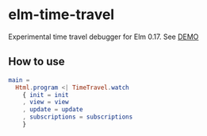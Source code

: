 # elm-time-travel

Experimental time travel debugger for Elm 0.17. See [DEMO](http://jinjor.github.io/elm-time-travel/)

## How to use

```elm
main =
  Html.program <| TimeTravel.watch
    { init = init
    , view = view
    , update = update
    , subscriptions = subscriptions
    }
```
